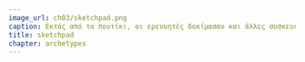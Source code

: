 ```yaml
---
image_url: ch03/sketchpad.png
caption: Εκτός από το ποντίκι, οι ερευνητές δοκίμασαν και άλλες συσκευές εισόδου όπως την πένα, η οποία επιτρέπει τόσο άμεση όσο και έμμεση διάδραση. Η πένα αν και φαίνεται πιο φυσική στη χρήση για τον άνθρωπο, αποδείχτηκε πως έχει το μειονέκτημα της μικρότερης ακρίβειας καθώς και της κούρασης του χεριού σε σχέση με το ποντίκι.
title: sketchpad
chapter: archetypes
---
```

